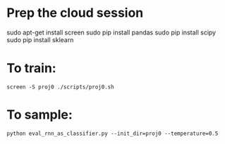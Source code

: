 # Prep the cloud session
sudo apt-get install screen
sudo pip install pandas
sudo pip install scipy
sudo pip install sklearn


# To train:
`screen -S proj0 ./scripts/proj0.sh`

# To sample:
`python eval_rnn_as_classifier.py --init_dir=proj0 --temperature=0.5`

